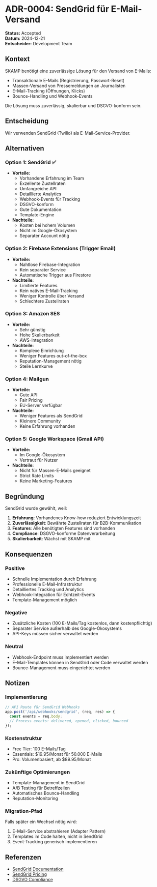 # ADR-0004: SendGrid für E-Mail-Versand

**Status:** Accepted  
**Datum:** 2024-12-21  
**Entscheider:** Development Team  

## Kontext

SKAMP benötigt eine zuverlässige Lösung für den Versand von E-Mails:
- Transaktionale E-Mails (Registrierung, Passwort-Reset)
- Massen-Versand von Pressemeldungen an Journalisten
- E-Mail-Tracking (Öffnungen, Klicks)
- Bounce-Handling und Webhook-Events

Die Lösung muss zuverlässig, skalierbar und DSGVO-konform sein.

## Entscheidung

Wir verwenden SendGrid (Twilio) als E-Mail-Service-Provider.

## Alternativen

### Option 1: SendGrid ✅
- **Vorteile:**
  - Vorhandene Erfahrung im Team
  - Exzellente Zustellraten
  - Umfangreiche API
  - Detaillierte Analytics
  - Webhook-Events für Tracking
  - DSGVO-konform
  - Gute Dokumentation
  - Template-Engine
- **Nachteile:**
  - Kosten bei hohem Volumen
  - Nicht im Google-Ökosystem
  - Separater Account nötig

### Option 2: Firebase Extensions (Trigger Email)
- **Vorteile:**
  - Nahtlose Firebase-Integration
  - Kein separater Service
  - Automatische Trigger aus Firestore
- **Nachteile:**
  - Limitierte Features
  - Kein natives E-Mail-Tracking
  - Weniger Kontrolle über Versand
  - Schlechtere Zustellraten

### Option 3: Amazon SES
- **Vorteile:**
  - Sehr günstig
  - Hohe Skalierbarkeit
  - AWS-Integration
- **Nachteile:**
  - Komplexe Einrichtung
  - Weniger Features out-of-the-box
  - Reputation-Management nötig
  - Steile Lernkurve

### Option 4: Mailgun
- **Vorteile:**
  - Gute API
  - Fair Pricing
  - EU-Server verfügbar
- **Nachteile:**
  - Weniger Features als SendGrid
  - Kleinere Community
  - Keine Erfahrung vorhanden

### Option 5: Google Workspace (Gmail API)
- **Vorteile:**
  - Im Google-Ökosystem
  - Vertraut für Nutzer
- **Nachteile:**
  - Nicht für Massen-E-Mails geeignet
  - Strict Rate Limits
  - Keine Marketing-Features

## Begründung

SendGrid wurde gewählt, weil:
1. **Erfahrung**: Vorhandenes Know-how reduziert Entwicklungszeit
2. **Zuverlässigkeit**: Bewährte Zustellraten für B2B-Kommunikation
3. **Features**: Alle benötigten Features sind vorhanden
4. **Compliance**: DSGVO-konforme Datenverarbeitung
5. **Skalierbarkeit**: Wächst mit SKAMP mit

## Konsequenzen

### Positive
- Schnelle Implementation durch Erfahrung
- Professionelle E-Mail-Infrastruktur
- Detailliertes Tracking und Analytics
- Webhook-Integration für Echtzeit-Events
- Template-Management möglich

### Negative
- Zusätzliche Kosten (100 E-Mails/Tag kostenlos, dann kostenpflichtig)
- Separater Service außerhalb des Google-Ökosystems
- API-Keys müssen sicher verwaltet werden

### Neutral
- Webhook-Endpoint muss implementiert werden
- E-Mail-Templates können in SendGrid oder Code verwaltet werden
- Bounce-Management muss eingerichtet werden

## Notizen

### Implementierung
```typescript
// API Route für SendGrid Webhooks
app.post('/api/webhooks/sendgrid', (req, res) => {
  const events = req.body;
  // Process events: delivered, opened, clicked, bounced
});
```

### Kostenstruktur
- Free Tier: 100 E-Mails/Tag
- Essentials: $19.95/Monat für 50.000 E-Mails
- Pro: Volumenbasiert, ab $89.95/Monat

### Zukünftige Optimierungen
- Template-Management in SendGrid
- A/B Testing für Betreffzeilen
- Automatisches Bounce-Handling
- Reputation-Monitoring

### Migration-Pfad
Falls später ein Wechsel nötig wird:
1. E-Mail-Service abstrahieren (Adapter Pattern)
2. Templates im Code halten, nicht in SendGrid
3. Event-Tracking generisch implementieren

## Referenzen

- [SendGrid Documentation](https://docs.sendgrid.com/)
- [SendGrid Pricing](https://sendgrid.com/pricing/)
- [DSGVO Compliance](https://sendgrid.com/resource/general-data-protection-regulation/)